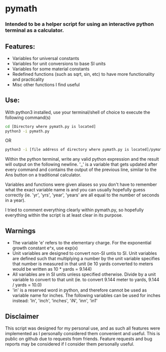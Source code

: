 # pymath
### Intended to be a helper script for using an interactive python terminal as a calculator.

## Features:
- Variables for universal constants
- Variables for unit conversions to base SI units
- Variables for some material constants
- Redefined functions (such as sqrt, sin, etc) to have more functionality and practicality
- Misc other functions I find useful

## Use:
With python3 installed, use your terminal/shell of choice to execute the following command(s)
```bash
cd [Directory where pymath.py is located]
python3 -i pymath.py
```
OR
```bash
python3 -i [file address of directory where pymath.py is located]/pymath.py
```

Within the python terminal, write any valid python expression and the result will output on the following newline. '_' is a variable that gets updated after every command and contains the output of the previous line, similar to the Ans button on a traditional calculator.

Variables and functions were given aliases so you don't have to remember what the exact variable name is and you can usually hopefully guess correctly (ie. 'yr', 'yrs', 'year', 'years' are all equal to the number of seconds in a year). 

I tried to comment everything clearly within pymath.py, so hopefully everything within the script is at least clear in its purpose.

## Warnings
- The variable 'e' refers to the elementary charge. For the exponential growth constant e^x, use exp(x)
- Unit variables are designed to convert non-SI untis to SI. Unit variables are defined such that multiplying a number by the unit variable specifies that number is measured in that unit (ie 10 yards converted to meters would be written as 10 * yards = 9.144)
- All variables are in SI units unless specified otherwise. Divide by a unit variable to convert to that unit (ie. to convert 9.144 meter to yards, 9.144 / yards = 10.0)
- 'in' is a reserved word in python, and therefore cannot be used as variable name for inches. The following variables can be used for inches instead: 'In', 'inch', 'inches', 'iN', 'inn', 'in1'

## Disclaimer
This script was designed for my personal use, and as such all features were implemented as I personally considered them convenient and useful. This is public on github due to requests from friends. Feature requests and bug reports may be considered if I consider them personally useful.
